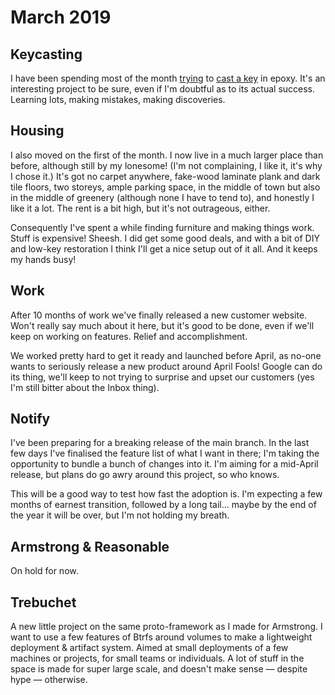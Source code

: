 # March 2019

## Keycasting

I have been spending most of the month [trying] to [cast a key] in epoxy. It's
an interesting project to be sure, even if I'm doubtful as to its actual
success. Learning lots, making mistakes, making discoveries.

[trying]: https://twitter.com/passcod/status/1106093907174027265
[cast a key]: https://twitter.com/passcod/status/1107512847821492225

## Housing

I also moved on the first of the month. I now live in a much larger place than
before, although still by my lonesome! (I'm not complaining, I like it, it's why
I chose it.) It's got no carpet anywhere, fake-wood laminate plank and dark tile
floors, two storeys, ample parking space, in the middle of town but also in the
middle of greenery (although none I have to tend to), and honestly I like it a
lot. The rent is a bit high, but it's not outrageous, either.

Consequently I've spent a while finding furniture and making things work. Stuff
is expensive! Sheesh. I did get some good deals, and with a bit of DIY and
low-key restoration I think I'll get a nice setup out of it all. And it keeps my
hands busy!

## Work

After 10 months of work we've finally released a new customer website. Won't
really say much about it here, but it's good to be done, even if we'll keep on
working on features. Relief and accomplishment.

We worked pretty hard to get it ready and launched before April, as no-one wants
to seriously release a new product around April Fools! Google can do its thing,
we'll keep to not trying to surprise and upset our customers (yes I'm still
bitter about the Inbox thing).

## Notify

I've been preparing for a breaking release of the main branch. In the last few
days I've finalised the feature list of what I want in there; I'm taking the
opportunity to bundle a bunch of changes into it. I'm aiming for a mid-April
release, but plans do go awry around this project, so who knows.

This will be a good way to test how fast the adoption is. I'm expecting a few
months of earnest transition, followed by a long tail... maybe by the end of the
year it will be over, but I'm not holding my breath.

## Armstrong & Reasonable

On hold for now.

## Trebuchet

A new little project on the same proto-framework as I made for Armstrong. I want
to use a few features of Btrfs around volumes to make a lightweight deployment &
artifact system. Aimed at small deployments of a few machines or projects, for
small teams or individuals. A lot of stuff in the space is made for super large
scale, and doesn't make sense — despite hype — otherwise.
